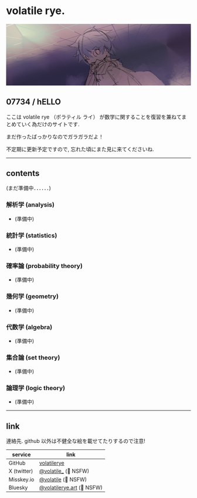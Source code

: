# volatile rye.

![restio](restio.png)


## 07734 / hELLO

ここは volatile rye （ボラティル ライ） が数学に関することを復習を兼ねてまとめていく為だけのサイトです.

まだ作ったばっかりなのでガラガラだよ！

不定期に更新予定ですので, 忘れた頃にまた見に来てくださいね.

---

## contents

(まだ準備中．．．．．．)

### 解析学 (analysis)
- (準備中)

### 統計学 (statistics)
- (準備中)

### 確率論 (probability theory)
- (準備中)

### 幾何学 (geometry)
- (準備中)

### 代数学 (algebra)
- (準備中)

### 集合論 (set theory)
- (準備中)

### 論理学 (logic theory)
- (準備中)

<!-- ### テスト用
- [テスト](test/test.md) -->

---

## link

連絡先. github 以外は不健全な絵を載せてたりするので注意!

| service     | link                                                                  |
| ----------- | --------------------------------------------------------------------- |
| GitHub      | [volatilerye](https://github.com/volatilerye)                         |
| X (twitter) | [@volatile_](https://x.com/volatile_) (🔞 NSFW)                        |
| Misskey.io  | [@volatile](https://misskey.io/@volatile) (🔞 NSFW)                    |
| Bluesky     | [@volatilerye.art](https://bsky.app/profile/volatilerye.art) (🔞 NSFW) |
